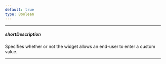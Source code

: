 ```yaml
---
default: true
type: Boolean
---
```

---
##### shortDescription
Specifies whether or not the widget allows an end-user to enter a custom value.

---
